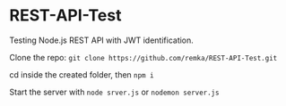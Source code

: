 # REST-API-Test
Testing Node.js REST API with JWT identification.

Clone the repo:
```git clone https://github.com/remka/REST-API-Test.git```

cd inside the created folder, then
```npm i```

Start the server with
`node srver.js` or `nodemon server.js`
